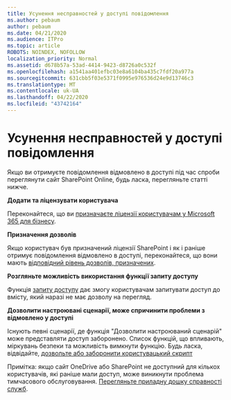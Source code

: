 ```yaml
---
title: Усунення несправностей у доступі повідомлення
ms.author: pebaum
author: pebaum
ms.date: 04/21/2020
ms.audience: ITPro
ms.topic: article
ROBOTS: NOINDEX, NOFOLLOW
localization_priority: Normal
ms.assetid: d678b57a-53ad-4414-9423-d8726a0c532f
ms.openlocfilehash: a1541aa401efbc03e8a6104ba435c7fdf20a977a
ms.sourcegitcommit: 631cbb5f03e5371f0995e976536d24e9d13746c3
ms.translationtype: MT
ms.contentlocale: uk-UA
ms.lasthandoff: 04/22/2020
ms.locfileid: "43742164"
---
```

# <a name="troubleshoot-access-denied-messages"></a>Усунення несправностей у доступі повідомлення

Якщо ви отримуєте повідомлення відмовлено в доступі під час спроби переглянути сайт SharePoint Online, будь ласка, перегляньте статті нижче.

**Додати та ліцензувати користувача**

Переконайтеся, що ви [призначаєте ліцензії користувачам у Microsoft 365 для бізнесу](https://docs.microsoft.com/office365/admin/subscriptions-and-billing/assign-licenses-to-users?view=o365-worldwide&amp;tabs=One).

**Призначення дозволів**

Якщо користувач був призначений ліцензії SharePoint і як і раніше отримує повідомлення відмовлено в доступі, переконайтеся, що вони мають [відповідний рівень дозволів, призначених](https://docs.microsoft.com/sharepoint/understanding-permission-levels).

**Розгляньте можливість використання функції запиту доступу**

Функція [запиту доступу](https://support.office.com/article/Set-up-and-manage-access-requests-94B26E0B-2822-49D4-929A-8455698654B3) дає змогу користувачам запитувати доступ до вмісту, який наразі не має дозволу на перегляд. 

**Дозволити настроювані сценарії, може спричинити проблеми з відмовлено у доступі**

Існують певні сценарії, де функція "Дозволити настроюваний сценарій" може представляти доступ заборонено. Список функцій, що впливають, міркувань безпеки та можливість вимкнути функцію. Будь ласка, відвідайте, [дозвольте або заборонити користувацький скрипт](https://docs.microsoft.com/sharepoint/allow-or-prevent-custom-script)

Примітка: якщо сайт OneDrive або SharePoint не доступний для кількох користувачів, які раніше мали доступ, може виникнути проблема тимчасового обслуговування. [Перегляньте приладну дошку справності служб](https://portal.office.com/adminportal/home#/servicehealth).


  


